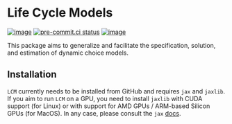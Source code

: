 # Life Cycle Models

[![image](https://img.shields.io/badge/code%20style-black-000000.svg)](https://github.com/psf/black)
[![pre-commit.ci status](https://results.pre-commit.ci/badge/github/OpenSourceEconomics/lcm/main.svg)](https://results.pre-commit.ci/latest/github/OpenSourceEconomics/lcm/main)
[![image](https://codecov.io/gh/OpenSourceEconomics/lcm/branch/main/graph/badge.svg)](https://codecov.io/gh/OpenSourceEconomics/lcm)

This package aims to generalize and facilitate the specification, solution, and
estimation of dynamic choice models.

## Installation

`LCM` currently needs to be installed from GitHub and requires `jax` and `jaxlib`. If
you aim to run `LCM` on a GPU, you need to install `jaxlib` with CUDA support (for
Linux) or with support for AMD GPUs / ARM-based Silicon GPUs (for MacOS). In any case,
please consult the `jax`
[docs](https://jax.readthedocs.io/en/latest/installation.html#supported-platforms).

